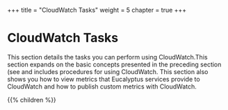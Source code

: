 +++
title = "CloudWatch Tasks"
weight = 5
chapter = true
+++


# CloudWatch Tasks
This section details the tasks you can perform using CloudWatch.This section expands on the basic concepts presented in the preceding section (see [](monitoring_oview.dita) and includes procedures for using CloudWatch. This section also shows you how to view metrics that Eucalyptus services provide to CloudWatch and how to publish custom metrics with CloudWatch. 



{{% children %}}

